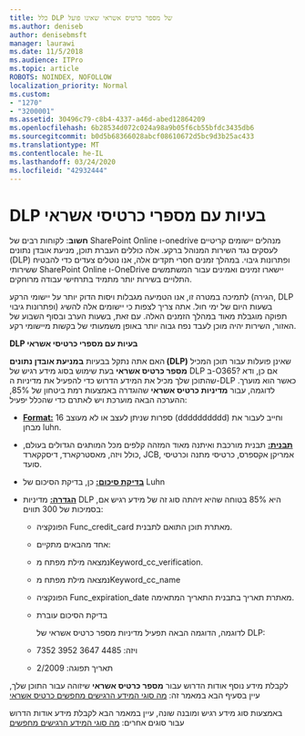 ```yaml
---
title: כלל DLP של מספר כרטיס אשראי שאינו פועל
ms.author: deniseb
author: denisebmsft
manager: laurawi
ms.date: 11/5/2018
ms.audience: ITPro
ms.topic: article
ROBOTS: NOINDEX, NOFOLLOW
localization_priority: Normal
ms.custom:
- "1270"
- "3200001"
ms.assetid: 30496c79-c8b4-4337-a46d-abed12864209
ms.openlocfilehash: 6b28534d072c024a98a9b05f6cb55bfdc3435db6
ms.sourcegitcommit: b0d5b68366028abcf08610672d5bc9d3b25ac433
ms.translationtype: MT
ms.contentlocale: he-IL
ms.lasthandoff: 03/24/2020
ms.locfileid: "42932444"
---
```

# <a name="dlp-issues-with-credit-card-numbers"></a>DLP בעיות עם מספרי כרטיסי אשראי

**חשוב**: לקוחות רבים של SharePoint Online ו-onedrive מנהלים יישומים קריטיים לעסקים נגד השירות המנוהל ברקע. אלה כוללים העברת תוכן, מניעת אובדן נתונים (DLP) ופתרונות גיבוי. במהלך זמנים חסרי תקדים אלה, אנו נוטלים צעדים כדי להבטיח ששירותי SharePoint Online ו-OneDrive יישארו זמינים ואמינים עבור המשתמשים התלויים בשירות יותר מתמיד בתרחישי עבודה מרוחקים.

לתמיכה במטרה זו, אנו הטמיעה מגבלות ויסות הדוק יותר על יישומי הרקע (הגירה, DLP ופתרונות גיבוי) בשעות היום של ימי חול. אתה צריך לצפות כי יישומים אלה להשיג תפוקה מוגבלת מאוד במהלך הזמנים האלה. עם זאת, בשעות הערב ובסוף השבוע של האזור, השירות יהיה מוכן לעבד נפח גבוה יותר באופן משמעותי של בקשות מיישומי רקע.

**DLP בעיות עם מספרי כרטיסי אשראי**

האם אתה נתקל בבעיות **במניעת אובדן נתונים (DLP)** שאינן פועלות עבור תוכן המכיל **מספר כרטיס אשראי** בעת שימוש בסוג מידע רגיש של DLP ב-O365? אם כן, ודא שהתוכן שלך מכיל את המידע הדרוש כדי להפעיל את מדיניות ה-DLP כאשר הוא מוערך. לדוגמה, עבור **מדיניות כרטיס אשראי** שהוגדרה באמצעות רמת ביטחון של 85%, ההערכה הבאה מוערכת ויש לאתרם כדי שהכלל יפעיל:
  
- **[Format:](https://docs.microsoft.com/office365/securitycompliance/what-the-sensitive-information-types-look-for#format-19)** 16 ספרות שניתן לעצב או לא מעוצב (dddddddddd) וחייב לעבור את מבחן luhn.

- **[תבנית:](https://docs.microsoft.com/office365/securitycompliance/what-the-sensitive-information-types-look-for#pattern-19)** תבנית מורכבת ואיתנה מאוד המזהה קלפים מכל המותגים הגדולים בעולם, כולל ויזה, מאסטרקארד, דיסקקארד, JCB, אמריקן אקספרס, כרטיסי מתנה וכרטיסי סועד.

- **[בדיקת סיכום:](https://docs.microsoft.com/office365/securitycompliance/what-the-sensitive-information-types-look-for#checksum-19)** כן, בדיקת הסיכום של Luhn

- **[הגדרה:](https://docs.microsoft.com/office365/securitycompliance/what-the-sensitive-information-types-look-for#definition-19)** מדיניות DLP היא 85% בטוחה שהיא זיהתה סוג זה של מידע רגיש אם, בסמיכות של 300 תווים:

  - הפונקציה Func_credit_card מאתרת תוכן התואם לתבנית.

  - אחד מהבאים מתקיים:

  - נמצאה מילת מפתח מKeyword_cc_verification.

  - נמצאה מילת מפתח מKeyword_cc_name

  - הפונקציה Func_expiration_date מאתרת תאריך בתבנית התאריך המתאימה.

  - בדיקת הסיכום עוברת

    לדוגמה, הדוגמה הבאה תפעיל מדיניות מספר כרטיס אשראי של DLP:

  - ויזה: 4485 3647 3952 7352
  
  - תאריך תפוגה: 2/2009

לקבלת מידע נוסף אודות הדרוש עבור **מספר כרטיס אשראי** שיזוהה עבור התוכן שלך, עיין בסעיף הבא במאמר זה: [מה סוגי המידע הרגישים מחפשים כרטיס אשראי](https://docs.microsoft.com/office365/securitycompliance/what-the-sensitive-information-types-look-for#credit-card-number)
  
באמצעות סוג מידע רגיש ומובנה שונה, עיין במאמר הבא לקבלת מידע אודות הדרוש עבור סוגים אחרים: [מה סוגי המידע הרגישים מחפשים](https://docs.microsoft.com/office365/securitycompliance/what-the-sensitive-information-types-look-for)
  